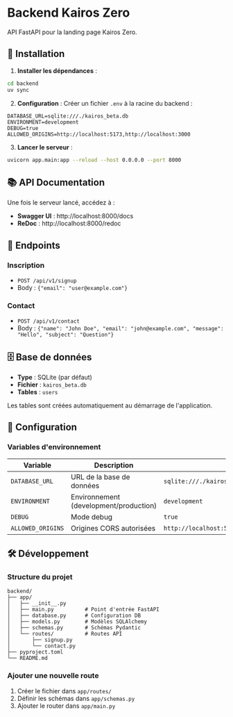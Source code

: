# Backend Kairos Zero

API FastAPI pour la landing page Kairos Zero.

## 🚀 Installation

1. **Installer les dépendances** :
```bash
cd backend
uv sync
```

2. **Configuration** :
Créer un fichier `.env` à la racine du backend :
```env
DATABASE_URL=sqlite:///./kairos_beta.db
ENVIRONMENT=development
DEBUG=true
ALLOWED_ORIGINS=http://localhost:5173,http://localhost:3000
```

3. **Lancer le serveur** :
```bash
uvicorn app.main:app --reload --host 0.0.0.0 --port 8000
```

## 📚 API Documentation

Une fois le serveur lancé, accédez à :
- **Swagger UI** : http://localhost:8000/docs
- **ReDoc** : http://localhost:8000/redoc

## 🔗 Endpoints

### Inscription
- `POST /api/v1/signup`
- Body : `{"email": "user@example.com"}`

### Contact
- `POST /api/v1/contact`
- Body : `{"name": "John Doe", "email": "john@example.com", "message": "Hello", "subject": "Question"}`

## 🗄️ Base de données

- **Type** : SQLite (par défaut)
- **Fichier** : `kairos_beta.db`
- **Tables** : `users`

Les tables sont créées automatiquement au démarrage de l'application.

## 🔧 Configuration

### Variables d'environnement

| Variable | Description | Défaut |
|----------|-------------|--------|
| `DATABASE_URL` | URL de la base de données | `sqlite:///./kairos_beta.db` |
| `ENVIRONMENT` | Environnement (development/production) | `development` |
| `DEBUG` | Mode debug | `true` |
| `ALLOWED_ORIGINS` | Origines CORS autorisées | `http://localhost:5173,http://localhost:3000` |

## 🛠️ Développement

### Structure du projet
```
backend/
├── app/
│   ├── __init__.py
│   ├── main.py          # Point d'entrée FastAPI
│   ├── database.py      # Configuration DB
│   ├── models.py        # Modèles SQLAlchemy
│   ├── schemas.py       # Schémas Pydantic
│   └── routes/          # Routes API
│       ├── signup.py
│       └── contact.py
├── pyproject.toml
└── README.md
```

### Ajouter une nouvelle route

1. Créer le fichier dans `app/routes/`
2. Définir les schémas dans `app/schemas.py`
3. Ajouter le router dans `app/main.py`
